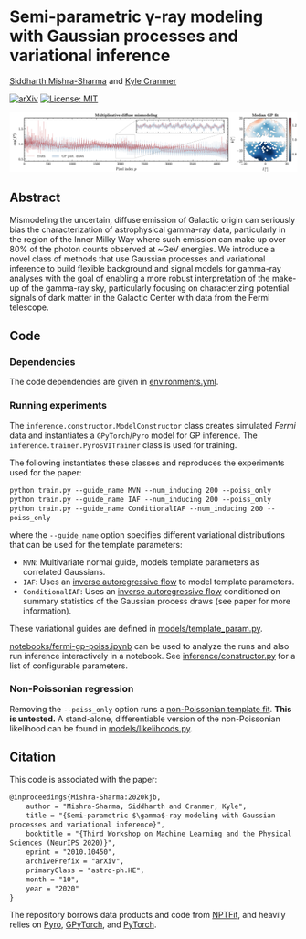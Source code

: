 # Semi-parametric γ-ray modeling with Gaussian processes and variational inference

[Siddharth Mishra-Sharma](mailto:sm8383@nyu.edu) and [Kyle Cranmer](mailto:kyle.cranmer@nyu.edu)

[![arXiv](https://img.shields.io/badge/arXiv-2010.10450%20-green.svg)](https://arxiv.org/abs/2010.10450)
[![License: MIT](https://img.shields.io/badge/License-MIT-yellow.svg)](https://opensource.org/licenses/MIT)

![Multiplicative mismodeling and median GP map.](notebooks/banner.png)

## Abstract 

Mismodeling the uncertain, diffuse emission of Galactic origin can seriously bias the characterization of astrophysical gamma-ray data, particularly in the region of the Inner Milky Way where such emission can make up over 80% of the photon counts observed at ~GeV energies. We introduce a novel class of methods that use Gaussian processes and variational inference to build flexible background and signal models for gamma-ray analyses with the goal of enabling a more robust interpretation of the make-up of the gamma-ray sky, particularly focusing on characterizing potential signals of dark matter in the Galactic Center with data from the Fermi telescope.

## Code

### Dependencies

The code dependencies are given in [environments.yml](environment.yml).

### Running experiments 

The `inference.constructor.ModelConstructor` class creates simulated _Fermi_ data and instantiates a `GPyTorch`/`Pyro` model for GP inference. The `inference.trainer.PyroSVITrainer` class is used for training.

The following instantiates these classes and reproduces the experiments used for the paper:
```
python train.py --guide_name MVN --num_inducing 200 --poiss_only
python train.py --guide_name IAF --num_inducing 200 --poiss_only
python train.py --guide_name ConditionalIAF --num_inducing 200 --poiss_only
```
where the `--guide_name` option specifies different variational distributions that can be used for the template parameters:
- `MVN`: Multivariate normal guide, models template parameters as correlated Gaussians.
- `IAF`: Uses an [inverse autoregressive flow](https://arxiv.org/abs/1606.04934) to model template parameters.
- `ConditionalIAF`: Uses an [inverse autoregressive flow](https://arxiv.org/abs/1606.04934) conditioned on summary statistics of the Gaussian process draws (see paper for more information).

These variational guides are defined in [models/template_param.py](models/template_param.py).

[notebooks/fermi-gp-poiss.ipynb](notebooks/fermi-gp-poiss.ipynb) can be used to analyze the runs and also run inference interactively in a notebook. See [inference/constructor.py](inference/constructor.py) for a list of configurable parameters.
### Non-Poissonian regression 

Removing the `--poiss_only` option runs a [non-Poissonian template fit](https://arxiv.org/abs/1612.03173). **This is untested.** A stand-alone, differentiable version of the non-Poissonian likelihood can be found in [models/likelihoods.py](models/likelihoods.py).

## Citation

This code is associated with the paper:
```
@inproceedings{Mishra-Sharma:2020kjb,
    author = "Mishra-Sharma, Siddharth and Cranmer, Kyle",
    title = "{Semi-parametric $\gamma$-ray modeling with Gaussian processes and variational inference}",
    booktitle = "{Third Workshop on Machine Learning and the Physical Sciences (NeurIPS 2020)}",
    eprint = "2010.10450",
    archivePrefix = "arXiv",
    primaryClass = "astro-ph.HE",
    month = "10",
    year = "2020"
}
```

The repository borrows data products and code from [NPTFit](https://arxiv.org/abs/1612.03173), and heavily relies on [Pyro](https://arxiv.org/abs/1810.09538), [GPyTorch](https://arxiv.org/abs/1809.11165), and [PyTorch](https://github.com/pytorch/pytorch/blob/master/CITATION).